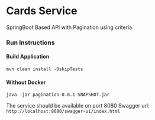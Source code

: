 # Cards Service

SpringBoot Based API with Pagination using criteria

### Run Instructions

#### Build Application
`mvn clean install -DskipTests`

#### Without Docker
`java -jar pagination-0.0.1-SNAPSHOT.jar`

The service should be available on port 8080
Swagger url: 
`http://localhost:8080/swagger-ui/index.html`